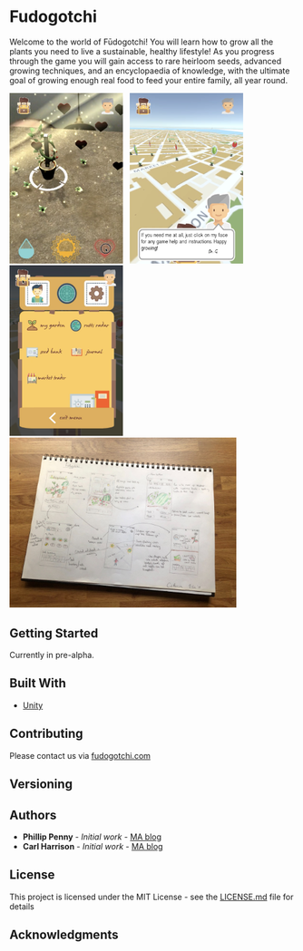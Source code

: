 # Fudogotchi

Welcome to the world of Fūdogotchi! You will learn how to grow all the plants you need to live a sustainable, healthy lifestyle! As you progress through the game you will gain access to rare heirloom seeds, advanced growing techniques, and an encyclopaedia of knowledge, with the ultimate goal of growing enough real food to feed your entire family, all year round.

<img src="https://github.com/carlhtech/carlhtech/blob/main/Images/FudoImages/Screenshot1.png" width="200"/>&nbsp;&nbsp;
<img src="https://github.com/carlhtech/carlhtech/blob/main/Images/FudoImages/Screenshot2.png" width="200"/>&nbsp;&nbsp;
<img src="https://github.com/carlhtech/carlhtech/blob/main/Images/FudoImages/Screenshot3.png" width="200"/>&nbsp;&nbsp;
<img src="https://github.com/carlhtech/carlhtech/blob/main/Images/FudoImages/UXDesign.jpg" width="400"/>&nbsp;&nbsp;

## Getting Started

Currently in pre-alpha.


## Built With

* [Unity](https://unity3d.com/)

## Contributing

Please contact us via [fudogotchi.com](https://fudogotchi.com/)

## Versioning


## Authors

* **Phillip Penny** - *Initial work* - [MA blog](http://ma.philpenny.co.uk)
* **Carl Harrison** - *Initial work* - [MA blog](http://www.carlharrisoncad.co.uk/)


## License

This project is licensed under the MIT License - see the [LICENSE.md](LICENSE.md) file for details

## Acknowledgments

